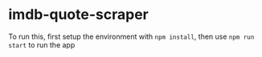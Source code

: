 # imdb-quote-scraper

To run this, first setup the environment with `npm install`, then use `npm run start` to run the app